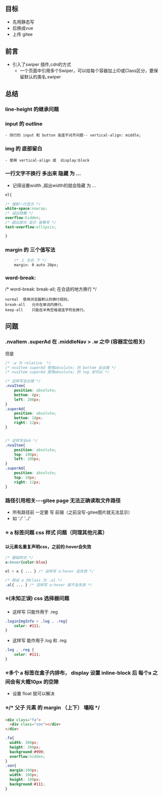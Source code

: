 ## 目标
- 先用静态写
- 后换成vue 
- 上传 gitee

## 前言
- 引入了swiper 插件,cdn的方式
    - 一个页面中引用多个Swiper，可以给每个容器加上ID或Class区分，要保留默认的类名.swiper

## 总结
### line-height 的继承问题
### input 的 outline
    - 同行的 input 和 button 高度不对齐问题-- vertical-align: middle;
### img 的 底部留白
    - 使用 vertical-align 或  display:block 

### 一行文字不换行 多出来 隐藏 为 ...
- 记得设置width ,超出width的就会隐藏 为 ...
~~~css
el{
    
/* 强制一行显示 */
white-space:nowrap;
/* 溢出隐藏 */
overflow:hidden;
/* 超出部分 显示 省略号 */
text-overflow:ellipsis;

}
~~~

### margin 的 三个值写法
~~~css
    /* 上 左右 下 */
    margin: 0 auto 20px;
~~~

### word-break:
/* word-break: break-all; 在合适的地方换行 */
~~~
normal	使用浏览器默认的换行规则。
break-all	允许在单词内换行。
keep-all	只能在半角空格或连字符处换行。
~~~


## 问题
### .nvaItem .superAd 在 .middleNav > .w 之中 (容器定位相关)
但是
~~~css
/* .w 为 relative  */
/* nvaItem superAd 使用absolute; 的 bottom 会出错 */
/* nvaItem superAd 使用absolute; 的 top 却可以 */

/* 这样写会出错 */
.nvaItem{
    position: absolute;
    bottom: 0px;
    left: 200px;
}
.superAd{
    position: absolute;
    bottom: 10px;
    right: 12px;
}


/* 这样写会ok */
.nvaItem{
    position: absolute;
    top: 100px;
    left: 200px;
}
.superAd{
    position: absolute;
    top: 10px;
    right: 12px;
}
~~~


### 路径引用相关---gitee page 无法正确读取文件路径
- 所有路径前 一定要 写 前缀（之前没写-gitee图片就无法显示）
- 如 './'  '../'



### ⭐ a 标签问题 css 样式 问题（同理其他元素）
#### 以元素名重复声明css，之前的:hover会失效
~~~css
/* 基础样式 */
a:hover{color:blue}

el > a { ... } /* 这样写 a:hover 会失效 */

/* 假设 a 的class 为 .a1 */
.al{ ... } /* 这样写 a:hover 就不会失效 */
~~~

### ⭐(未知正误) css 选择器问题 
- 这样写 只能作用于 .reg 
```css
.loginImgInfo > .log , .reg{
    color: #111;
}
```
- 这样写 能作用于.log 和 .reg 
```css
.log , .reg {
    color: #111;
}

```


### ⭐多个 a 标签在盒子内排布， display 设置 inline-block 后 每个a 之间会有大概10px 的空隙 
- 设置 float 就可以解决


### ⭐/* 父子 元素 的 margin （上下） 塌陷 */
~~~html
<div class="fa">
  <div class="son"></div>
</div>
~~~

~~~css
.fa{
  width: 300px;
  height: 300px;
  background:#999;
  overflow:hidden;
}
.son{
  margin:100px;
  width: 100px;
  height: 100px;
  background:#111;
}
~~~